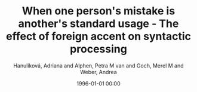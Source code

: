 ---
layout: post
title: When one person's mistake is another's standard usage - The effect of foreign accent on syntactic processing

date: 1996-01-01 00:00
author: Hanulíková, Adriana and Alphen, Petra M van and Goch, Merel M and Weber, Andrea
journal: Journal of Cognitive Neuroscience

link: https://doi.org/10.1162/jocn_a_00103

year: 2012
---
